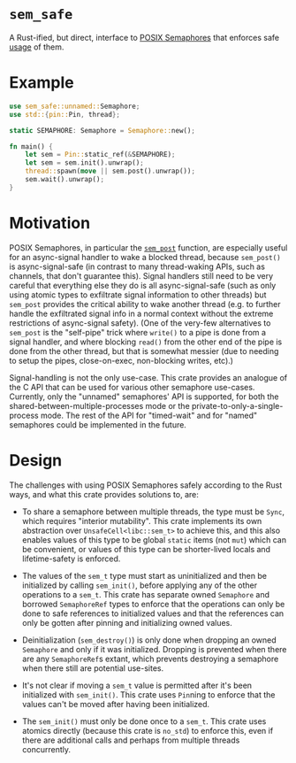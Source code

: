# `sem_safe`

A Rust-ified, but direct, interface to [POSIX Semaphores](
https://pubs.opengroup.org/onlinepubs/9799919799/xrat/V4_xsh_chap01.html#tag_22_02_08_03)
that enforces safe [usage](
https://pubs.opengroup.org/onlinepubs/9799919799/basedefs/semaphore.h.html)
of them.

# Example

```rust
use sem_safe::unnamed::Semaphore;
use std::{pin::Pin, thread};

static SEMAPHORE: Semaphore = Semaphore::new();

fn main() {
    let sem = Pin::static_ref(&SEMAPHORE);
    let sem = sem.init().unwrap();
    thread::spawn(move || sem.post().unwrap());
    sem.wait().unwrap();
}
```

# Motivation

POSIX Semaphores, in particular the [`sem_post`](
https://pubs.opengroup.org/onlinepubs/9799919799/functions/sem_post.html)
function, are especially useful for an async-signal handler to wake a blocked thread, because
`sem_post()` is async-signal-safe (in contrast to many thread-waking APIs, such as channels, that
don't guarantee this).  Signal handlers still need to be very careful that everything else they do
is all async-signal-safe (such as only using atomic types to exfiltrate signal information to
other threads) but `sem_post` provides the critical ability to wake another thread (e.g. to
further handle the exfiltrated signal info in a normal context without the extreme restrictions of
async-signal safety).  (One of the very-few alternatives to `sem_post` is the "self-pipe" trick
where `write()` to a pipe is done from a signal handler, and where blocking `read()` from the
other end of the pipe is done from the other thread, but that is somewhat messier (due to needing
to setup the pipes, close-on-exec, non-blocking writes, etc).)

Signal-handling is not the only use-case.  This crate provides an analogue of the C API that can
be used for various other semaphore use-cases.  Currently, only the "unnamed" semaphores' API is
supported, for both the shared-between-multiple-processes mode or the
private-to-only-a-single-process mode.  The rest of the API for "timed-wait" and for "named"
semaphores could be implemented in the future.

# Design

The challenges with using POSIX Semaphores safely according to the Rust ways, and what this crate
provides solutions to, are:

- To share a semaphore between multiple threads, the type must be `Sync`, which requires "interior
  mutability".  This crate implements its own abstraction over `UnsafeCell<libc::sem_t>` to
  achieve this, and this also enables values of this type to be global `static` items (not `mut`)
  which can be convenient, or values of this type can be shorter-lived locals and lifetime-safety
  is enforced.

- The values of the `sem_t` type must start as uninitialized and then be initialized by calling
  `sem_init()`, before applying any of the other operations to a `sem_t`.  This crate has separate
  owned `Semaphore` and borrowed `SemaphoreRef` types to enforce that the operations can only be
  done to safe references to initialized values and that the references can only be gotten after
  pinning and initializing owned values.

- Deinitialization (`sem_destroy()`) is only done when dropping an owned `Semaphore` and only if
  it was initialized.  Dropping is prevented when there are any `SemaphoreRef`s extant, which
  prevents destroying a semaphore when there still are potential use-sites.

- It's not clear if moving a `sem_t` value is permitted after it's been initialized with
  `sem_init()`.  This crate uses `Pin`ning to enforce that the values can't be moved after having
  been initialized.

- The `sem_init()` must only be done once to a `sem_t`.  This crate uses atomics directly (because
  this crate is `no_std`) to enforce this, even if there are additional calls and perhaps from
  multiple threads concurrently.
